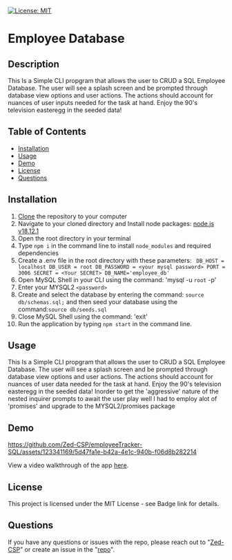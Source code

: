 [![License: MIT](https://img.shields.io/badge/License-MIT-yellow.svg)](https://opensource.org/licenses/MIT)
# Employee Database
  
## Description
This Is a Simple CLI propgram that allows the user to CRUD a SQL Employee Database.  The user will see a splash screen and be prompted through database view options and user actions. The actions should account for nuances of user inputs needed for the task at hand. Enjoy the 90's television easteregg in the seeded data!
  
## Table of Contents
  
  * [Installation](#installation)
  * [Usage](#usage)
  * [Demo](#demo)
  * [License](#license)
  * [Questions](#questions)
  
## Installation
1. [Clone](https://github.com/Zed-CSP/.git) the repository to your computer
2. Navigate to your cloned directory and Install node packages: [node.js v18.12.1](https://nodejs.org/en) 
3. Open the root directory in your terminal
4. Type `npm i` in the command line to install `node_modules` and required dependencies
5. Create a .env file in the root directory with these parameters: 
`
    DB_HOST = localhost
    DB_USER = root
    DB_PASSWORD = <your mysql password>
    PORT = 3006
    SECRET = <Your SECRET>
    DB_NAME='employee_db'`
6. Open MySQL Shell in your CLI using the command: 'mysql -u `root` -p' 
7. Enter your MYSQL2 `<password>`
8. Create and select the database by entering the command: `source db/schemas.sql;` and then seed your database using the command:`source db/seeds.sql`
9. Close MySQL Shell using the command: 'exit'
10. Run the application by typing `npm start` in the command line.
  
## Usage
This Is a Simple CLI propgram that allows the user to CRUD a SQL Employee Database.  The user will see a splash screen and be prompted through database view options and user actions. The actions should account for nuances of user data needed for the task at hand. Enjoy the 90's television easteregg in the seeded data! Inorder to get the 'aggressive' nature of the nested inquirer prompts to await the user play well I had to employ alot of 'promises' and upgrade to the MYSQL2/promises package

## Demo


https://github.com/Zed-CSP/employeeTracker-SQL/assets/123341169/5d47fa1e-b42a-4e1c-940b-f06d8b282214


View a video walkthrough of the app [here](https://github.com/Zed-CSP/employeeTracker-SQL/assets/123341169/5d47fa1e-b42a-4e1c-940b-f06d8b282214
).

## License
This project is licensed under the MIT License - see Badge link for details.
  
## Questions
If you have any questions or issues with the repo, please reach out to "[Zed-CSP]("https://github.com/Zed-CSP")" or create an issue in the "[repo](https://github.com/Zed-CSP/employeeTracker-SQL)".
